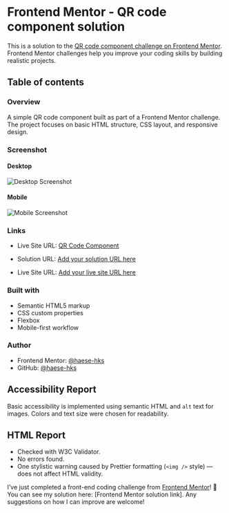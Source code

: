 # Frontend Mentor - QR code component solution

This is a solution to the [QR code component challenge on Frontend Mentor](https://www.frontendmentor.io/challenges/qr-code-component-iux_sIO_H). Frontend Mentor challenges help you improve your coding skills by building realistic projects.

## Table of contents

### Overview

A simple QR code component built as part of a Frontend Mentor challenge. The project focuses on basic HTML structure, CSS layout, and responsive design.

### Screenshot

#### Desktop

![Desktop Screenshot](./Screenshots/Screenshot-desktopok.png)

#### Mobile

![Mobile Screenshot](./Screenshots/Screenshot-mobile.png)

### Links

- Live Site URL: [QR Code Component](https://haese-hks.github.io/qr-code-component/)

- Solution URL: [Add your solution URL here](https://your-solution-link.com)

- Live Site URL: [Add your live site URL here](https://your-live-site.com)

### Built with

- Semantic HTML5 markup
- CSS custom properties
- Flexbox
- Mobile-first workflow

### Author

- Frontend Mentor: [@haese-hks](https://www.frontendmentor.io/profile/haese-hks)
- GitHub: [@haese-hks](https://github.com/haese-hks)

## Accessibility Report

Basic accessibility is implemented using semantic HTML and `alt` text for images. Colors and text size were chosen for readability.

## HTML Report

- Checked with W3C Validator.
- No errors found.
- One stylistic warning caused by Prettier formatting (`<img />` style) — does not affect HTML validity.


I’ve just completed a front-end coding challenge from [Frontend Mentor](https://www.frontendmentor.io/challenges/qr-code-component-iux_sIO_H)! 🎉
You can see my solution here: [Frontend Mentor solution link].
Any suggestions on how I can improve are welcome!

